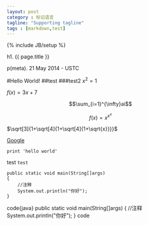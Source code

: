 ```yaml
---
layout: post
category : 标记语言
tagline: "Supporting tagline"
tags : [markdown,test]
---
```

{% include JB/setup %}

h1. {{ page.title }}

p(meta). 21 May 2014 - USTC


#Hello World!
##test
###test2
$x^2=1$


$f(x) = 3x + 7$

$$\sum_{i=1}^{\infty}ai$$

$$f(x)=x^{x^x}$$

$\sqrt[3]{1+\sqrt[4]{1+\sqrt[4]{1+\sqrt{x}}}}$

[Google](http://google.com)
~~~{python}
print 'hello world'
~~~
test `test`



~~~~{java}
public static void main(String[]args)
{
	//注释
	System.out.println("你好");
}
~~~~

code{java}
public static void main(String[]args)
{
	//注释
	System.out.println("你好");
}
code